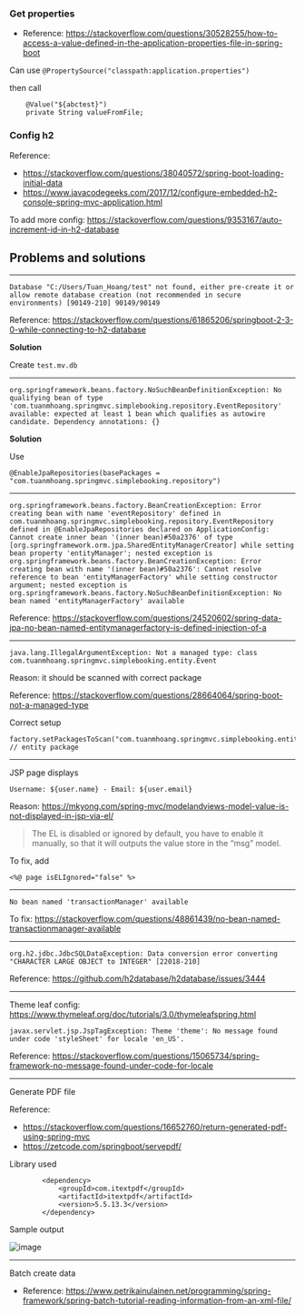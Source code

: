 ### Get properties

- Reference: https://stackoverflow.com/questions/30528255/how-to-access-a-value-defined-in-the-application-properties-file-in-spring-boot

Can use `@PropertySource("classpath:application.properties")` 

then call

```
    @Value("${abctest}")
    private String valueFromFile;
```

### Config h2

Reference:
- https://stackoverflow.com/questions/38040572/spring-boot-loading-initial-data
- https://www.javacodegeeks.com/2017/12/configure-embedded-h2-console-spring-mvc-application.html

To add more config: https://stackoverflow.com/questions/9353167/auto-increment-id-in-h2-database

## Problems and solutions

---

```
Database "C:/Users/Tuan_Hoang/test" not found, either pre-create it or allow remote database creation (not recommended in secure environments) [90149-210] 90149/90149
```

Reference: https://stackoverflow.com/questions/61865206/springboot-2-3-0-while-connecting-to-h2-database

**Solution**

Create `test.mv.db`

---

```
org.springframework.beans.factory.NoSuchBeanDefinitionException: No qualifying bean of type 'com.tuanmhoang.springmvc.simplebooking.repository.EventRepository' available: expected at least 1 bean which qualifies as autowire candidate. Dependency annotations: {}
```

**Solution**

Use 

```
@EnableJpaRepositories(basePackages = "com.tuanmhoang.springmvc.simplebooking.repository")
```

---

```
org.springframework.beans.factory.BeanCreationException: Error creating bean with name 'eventRepository' defined in com.tuanmhoang.springmvc.simplebooking.repository.EventRepository defined in @EnableJpaRepositories declared on ApplicationConfig: Cannot create inner bean '(inner bean)#50a2376' of type [org.springframework.orm.jpa.SharedEntityManagerCreator] while setting bean property 'entityManager'; nested exception is org.springframework.beans.factory.BeanCreationException: Error creating bean with name '(inner bean)#50a2376': Cannot resolve reference to bean 'entityManagerFactory' while setting constructor argument; nested exception is org.springframework.beans.factory.NoSuchBeanDefinitionException: No bean named 'entityManagerFactory' available
```

Reference: https://stackoverflow.com/questions/24520602/spring-data-jpa-no-bean-named-entitymanagerfactory-is-defined-injection-of-a

---

```
java.lang.IllegalArgumentException: Not a managed type: class com.tuanmhoang.springmvc.simplebooking.entity.Event
```
Reason: it should be scanned with correct package

Reference: https://stackoverflow.com/questions/28664064/spring-boot-not-a-managed-type

Correct setup

```
factory.setPackagesToScan("com.tuanmhoang.springmvc.simplebooking.entity"); // entity package
```

---

JSP page displays

```
Username: ${user.name} - Email: ${user.email}
```

Reason: https://mkyong.com/spring-mvc/modelandviews-model-value-is-not-displayed-in-jsp-via-el/

> The EL is disabled or ignored by default, you have to enable it manually, so that it will outputs the value store in the “msg” model.

To fix, add

```
<%@ page isELIgnored="false" %>
```

---

```
No bean named 'transactionManager' available
```

To fix: https://stackoverflow.com/questions/48861439/no-bean-named-transactionmanager-available

---

```
org.h2.jdbc.JdbcSQLDataException: Data conversion error converting "CHARACTER LARGE OBJECT to INTEGER" [22018-210]
```

Reference: https://github.com/h2database/h2database/issues/3444

---

Theme leaf config: https://www.thymeleaf.org/doc/tutorials/3.0/thymeleafspring.html

```
javax.servlet.jsp.JspTagException: Theme 'theme': No message found under code 'styleSheet' for locale 'en_US'.
```

Reference: https://stackoverflow.com/questions/15065734/spring-framework-no-message-found-under-code-for-locale

---

Generate PDF file

Reference:
- https://stackoverflow.com/questions/16652760/return-generated-pdf-using-spring-mvc
- https://zetcode.com/springboot/servepdf/

Library used

```
        <dependency>
            <groupId>com.itextpdf</groupId>
            <artifactId>itextpdf</artifactId>
            <version>5.5.13.3</version>
        </dependency>
```

Sample output

![image](https://user-images.githubusercontent.com/37680968/157430449-2f42b5da-2849-475a-88d2-aed837828884.png)


---

Batch create data

- Reference: https://www.petrikainulainen.net/programming/spring-framework/spring-batch-tutorial-reading-information-from-an-xml-file/
